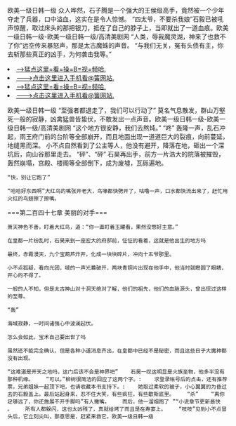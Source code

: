 欧美一级日韩一级    众人哗然，石子腾是一个强大的王侯级高手，竟然被一个少年夺走了兵器，口中溢血，这实在是令人惊憾。    “四太爷，不要杀我娘”石毅已被吼声惊醒，取过床头的那把银刀，抵在了自己的脖子上，当即就出了一道血痕。欧美一级日韩一级-欧美一级日韩一级/高清美剧网    “人类，辱我魔灵湖，神来了也救不了你”远空传来暴怒声，那是太古魔蛛的声音。    “与我们无关，冤有头债有主，你去斩那些真正的凶手，为何袭击我等。”

<li><a href="http://jvxgyi093.sg925.xyz/#md_1026">-->猛点这里=看=操=B=视=频哈.</a></li>
<li><a href="http://jvxgyi093.sg925.xyz/#md_1026">--->点击这里进入手机看@簧网站.</a></li>





<li><a href="http://jvxgyi093.sg925.xyz/#md_1026">-->猛点这里=看=操=B=视=频哈.</a></li>
<li><a href="http://jvxgyi093.sg925.xyz/#md_1026">--->点击这里进入手机看@簧网站.</a></li>



欧美一级日韩一级    “至强者都退走了，我们可以行动了”    莫名气息散发，群山万壑死一般的寂静，凶禽猛兽皆蛰伏，不敢发出一点声音。欧美一级日韩一级-欧美一级日韩一级/高清美剧网    “这个地方很安静，我们去熬炖。”
    “咚”    轰隆一声，乱石冲起，雨王府门前的台阶等全部崩开，而且地面出现一道道巨大的裂痕，向前蔓延，地缝黑而深。    小不点自然看到了公主等人，他没有避开，降落在地，砸出一个深坑后，向山谷那里走去。    “砰”、“砰”    石昊再出手，前方一片浩大的院落被摧毁，轰然崩塌，宫殿、楼阁等全部倒下，成为废墟，瓦砾遍地。

    “快，别让它跑了”

    “哈哈好东西啊”大红鸟的嘴张开老大，鸟喙都快劈开了，咕噜一声，口水都快流出来了，赶忙用火红的鸟翅擦了擦嘴。

===第二百四十七章 美丽的对手===

    萧天神色不善，盯着大红鸟，道：“你一直盯着玉罐看，果然没憋好主意。”

    在皇都一片纷乱时，石昊来到一座宏大的府邸前，怔怔的看着，这就是他出生的地方吗

    最终，赤霞漫天，九个宝葫芦炸开，化成一块块碎片，冲向十五爷那里。

    小不点狐疑，看向光团，啵的一声光幕破开，两块青铜片出现在他手中，他当时就瞪圆了眼睛，开心的不得了。

    一般的人不知，但是太古神山对十洞天绝对了解，他们的祖先，他们的血脉源头，曾出现过这样的至尊。

    “轰”

    海域寂静，一时间诸强心中波澜起伏。

    怎么会如此，宝术自己要出世了吗

    虽然还不能完全确认，但是各种小道消息齐出，在皇都中已经不是秘密，而且这些日子大魔神都没有出现。

    “这难道是开天之地吗，这门后该不会是神界吧”    石昊一叹这明显是火族圣物，他多半没有那种机缘。    “可以。”柳树很简洁的回应了这两个字。:    求登录帐号后的点击，还有推荐票，兄弟姐妹一起顶下吧，也请收藏本书支持下。:    她取过柔软的被子，小心翼翼的为昏过去的石毅盖上。最后站起身来，忍不住大笑，有些疯狂，有些歇斯底里。    “杀”    “离你足够远了，你还施展不开手脚吗”有人撇嘴。    而后，他一溜烟跑了 ”“小说章节更新最快 。    所有人都躲闪，这也太凶残了，真就给烤了而且是在寿宴上。    “吱吱”见到小不点冒头后，它立刻尖叫，那意思是，赶紧来救它。欧美一级日韩一级

